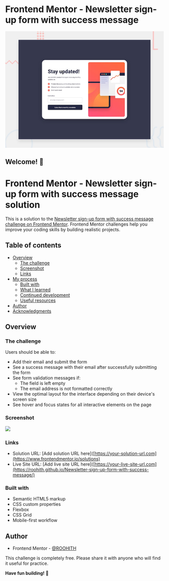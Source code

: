 # Frontend Mentor - Newsletter sign-up form with success message

![Design preview for the Newsletter sign-up form with success message coding challenge](./design/desktop-preview.jpg)

## Welcome! 👋
# Frontend Mentor - Newsletter sign-up form with success message solution

This is a solution to the [Newsletter sign-up form with success message challenge on Frontend Mentor](https://www.frontendmentor.io/challenges/newsletter-signup-form-with-success-message-3FC1AZbNrv). Frontend Mentor challenges help you improve your coding skills by building realistic projects. 

## Table of contents

- [Overview](#overview)
  - [The challenge](#the-challenge)
  - [Screenshot](#screenshot)
  - [Links](#links)
- [My process](#my-process)
  - [Built with](#built-with)
  - [What I learned](#what-i-learned)
  - [Continued development](#continued-development)
  - [Useful resources](#useful-resources)
- [Author](#author)
- [Acknowledgments](#acknowledgments)


## Overview

### The challenge

Users should be able to:

- Add their email and submit the form
- See a success message with their email after successfully submitting the form
- See form validation messages if:
  - The field is left empty
  - The email address is not formatted correctly
- View the optimal layout for the interface depending on their device's screen size
- See hover and focus states for all interactive elements on the page

### Screenshot

![](./screenshot.jpg)


### Links

- Solution URL: [Add solution URL here]([https://your-solution-url.com](https://www.frontendmentor.io/solutions)
- Live Site URL: [Add live site URL here]([https://your-live-site-url.com](https://roohith.github.io/Newsletter-sign-up-form-with-success-message/)



### Built with

- Semantic HTML5 markup
- CSS custom properties
- Flexbox
- CSS Grid
- Mobile-first workflow

## Author
- Frontend Mentor - [@ROOHITH]([https://www.frontendmentor.io/profile/yourusername](https://www.frontendmentor.io/profile/ROOHITH))

This challenge is completely free. Please share it with anyone who will find it useful for practice.

**Have fun building!** 🚀
